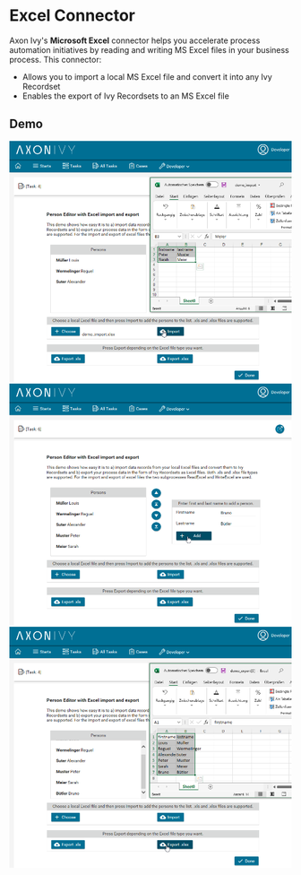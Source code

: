 # Excel Connector
Axon Ivy's **Microsoft Excel** connector helps you accelerate process automation initiatives by reading and writing MS Excel files in your business process. This connector:

- Allows you to import a local MS Excel file and convert it into any Ivy Recordset
- Enables the export of Ivy Recordsets to an MS Excel file

## Demo

![Excel Connector Demo 1](images/screen1.png "Excel Connector Demo 1")
![Excel Connector Demo 2](images/screen2.png "Excel Connector Demo 2")
![Excel Connector Demo 3](images/screen3.png "Excel Connector Demo 3")

